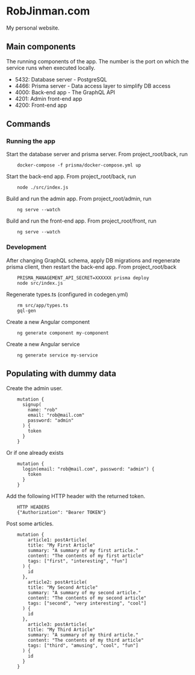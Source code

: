 RobJinman.com
=============

My personal website.


Main components
---------------

The running components of the app. The number is the port on which the service
runs when executed locally.

* 5432: Database server - PostgreSQL
* 4466: Prisma server - Data access layer to simplify DB access
* 4000: Back-end app - The GraphQL API
* 4201: Admin front-end app
* 4200: Front-end app


Commands
--------

### Running the app

Start the database server and prisma server. From project_root/back, run

        docker-compose -f prisma/docker-compose.yml up

Start the back-end app. From project_root/back, run

        node ./src/index.js

Build and run the admin app. From project_root/admin, run

        ng serve --watch

Build and run the front-end app. From project_root/front, run

        ng serve --watch


### Development

After changing GraphQL schema, apply DB migrations and regenerate prisma
client, then restart the back-end app. From project_root/back

        PRISMA_MANAGEMENT_API_SECRET=XXXXXX prisma deploy
        node src/index.js

Regenerate types.ts (configured in codegen.yml)

        rm src/app/types.ts
        gql-gen

Create a new Angular component

        ng generate component my-component

Create a new Angular service

        ng generate service my-service



Populating with dummy data
--------------------------

Create the admin user.

        mutation {
          signup(
            name: "rob"
            email: "rob@mail.com"
            password: "admin"
          ) {
            token
          }
        }

Or if one already exists

        mutation {
          login(email: "rob@mail.com", password: "admin") {
            token
          }
        }

Add the following HTTP header with the returned token.

        HTTP HEADERS
        {"Authorization": "Bearer TOKEN"}

Post some articles.

        mutation {
	        article1: postArticle(
            title: "My First Article"
            summary: "A summary of my first article."
            content: "The contents of my first article"
            tags: ["first", "interesting", "fun"]
          ) {
            id
          },
	        article2: postArticle(
            title: "My Second Article"
            summary: "A summary of my second article."
            content: "The contents of my second article"
            tags: ["second", "very interesting", "cool"]
          ) {
            id
          },
	        article3: postArticle(
            title: "My Third Article"
            summary: "A summary of my third article."
            content: "The contents of my third article"
            tags: ["third", "amusing", "cool", "fun"]
          ) {
            id
          }
        }
